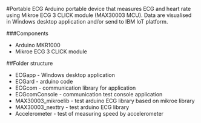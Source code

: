 #Portable ECG
Arduino portable device that measures ECG and heart rate using Mikroe ECG 3 CLICK module (MAX30003 MCU). Data are visualised in Windows desktop application and/or send to IBM IoT platform.

###Components
* Arduino MKR1000
* Mikroe ECG 3 CLICK module

##Folder structure
* ECGapp - Windows desktop application
* ECGard - arduino code
* ECGcom - communication library for application
* ECGcomConsole - communication test console application
* MAX30003_mikroelib - test arduino ECG library based on mikroe library
* MAX30003_nexttry - test arduino ECG library
* Accelerometer - test of measuring speed by accelerometer
